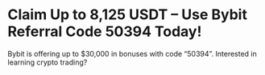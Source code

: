 # Claim Up to 8,125 USDT – Use Bybit Referral Code 50394 Today!
Bybit is offering up to $30,000 in bonuses with code “50394”. Interested in learning crypto trading?
